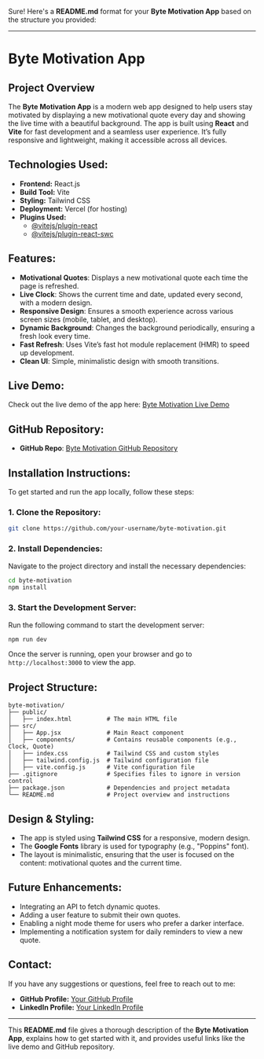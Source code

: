 Sure! Here's a **README.md** format for your **Byte Motivation App** based on the structure you provided:

---

# **Byte Motivation App**

## **Project Overview**
The **Byte Motivation App** is a modern web app designed to help users stay motivated by displaying a new motivational quote every day and showing the live time with a beautiful background. The app is built using **React** and **Vite** for fast development and a seamless user experience. It’s fully responsive and lightweight, making it accessible across all devices.

## **Technologies Used:**
- **Frontend:** React.js
- **Build Tool:** Vite
- **Styling:** Tailwind CSS
- **Deployment:** Vercel (for hosting)
- **Plugins Used:** 
   - [@vitejs/plugin-react](https://github.com/vitejs/vite-plugin-react/blob/main/packages/plugin-react/README.md)
   - [@vitejs/plugin-react-swc](https://github.com/vitejs/vite-plugin-react-swc)

## **Features:**
- **Motivational Quotes**: Displays a new motivational quote each time the page is refreshed.
- **Live Clock**: Shows the current time and date, updated every second, with a modern design.
- **Responsive Design**: Ensures a smooth experience across various screen sizes (mobile, tablet, and desktop).
- **Dynamic Background**: Changes the background periodically, ensuring a fresh look every time.
- **Fast Refresh**: Uses Vite’s fast hot module replacement (HMR) to speed up development.
- **Clean UI**: Simple, minimalistic design with smooth transitions.

## **Live Demo:**
Check out the live demo of the app here: [Byte Motivation Live Demo](https://byte-motivation.vercel.app)

## **GitHub Repository:**
- **GitHub Repo**: [Byte Motivation GitHub Repository](https://github.com/your-username/byte-motivation)

## **Installation Instructions:**
To get started and run the app locally, follow these steps:

### **1. Clone the Repository:**
```bash
git clone https://github.com/your-username/byte-motivation.git
```

### **2. Install Dependencies:**
Navigate to the project directory and install the necessary dependencies:
```bash
cd byte-motivation
npm install
```

### **3. Start the Development Server:**
Run the following command to start the development server:
```bash
npm run dev
```

Once the server is running, open your browser and go to `http://localhost:3000` to view the app.

## **Project Structure:**
```
byte-motivation/
├── public/
│   ├── index.html          # The main HTML file
├── src/
│   ├── App.jsx             # Main React component
│   ├── components/         # Contains reusable components (e.g., Clock, Quote)
│   ├── index.css           # Tailwind CSS and custom styles
│   ├── tailwind.config.js  # Tailwind configuration file
│   ├── vite.config.js      # Vite configuration file
├── .gitignore              # Specifies files to ignore in version control
├── package.json            # Dependencies and project metadata
└── README.md               # Project overview and instructions
```

## **Design & Styling:**
- The app is styled using **Tailwind CSS** for a responsive, modern design.
- The **Google Fonts** library is used for typography (e.g., "Poppins" font).
- The layout is minimalistic, ensuring that the user is focused on the content: motivational quotes and the current time.

## **Future Enhancements:**
- Integrating an API to fetch dynamic quotes.
- Adding a user feature to submit their own quotes.
- Enabling a night mode theme for users who prefer a darker interface.
- Implementing a notification system for daily reminders to view a new quote.

## **Contact:**
If you have any suggestions or questions, feel free to reach out to me:
- **GitHub Profile:** [Your GitHub Profile](https://github.com/your-username)
- **LinkedIn Profile:** [Your LinkedIn Profile](https://www.linkedin.com/in/your-profile)

---

This **README.md** file gives a thorough description of the **Byte Motivation App**, explains how to get started with it, and provides useful links like the live demo and GitHub repository.
